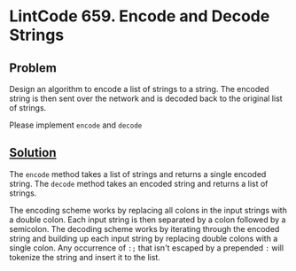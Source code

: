 # LintCode 659. Encode and Decode Strings

## Problem

Design an algorithm to encode a list of strings to a string. The encoded string is then sent over the network and is decoded back to the original list of strings.

Please implement `encode` and `decode`

## [Solution](../lintcode_solutions/659.encode-and-decode-strings.py)

The `encode` method takes a list of strings and returns a single encoded string. The `decode` method takes an encoded string and returns a list of strings.

The encoding scheme works by replacing all colons in the input strings with a double colon. Each input string is then separated by a colon followed by a semicolon. The decoding scheme works by iterating through the encoded string and building up each input string by replacing double colons with a single colon. Any occurrence of `:;` that isn't escaped by a prepended `:` will tokenize the string and insert it to the list.
